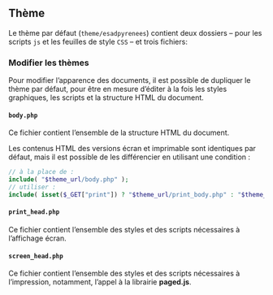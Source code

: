 ## Thème

Le thème par défaut (`theme/esadpyrenees`) contient deux dossiers – pour les scripts `js` et les feuilles de style `CSS` – et trois fichiers:

### Modifier les thèmes

Pour modifier l’apparence des documents, il est possible de dupliquer le thème par défaut, pour être en mesure d’éditer à la fois les styles graphiques, les scripts et la structure HTML du document.

#### `body.php`

Ce fichier contient l’ensemble de la structure HTML du document.

Les contenus HTML des versions écran et imprimable sont identiques par défaut, mais il est possible de les différencier en utilisant une condition :
```php
// à la place de :
include( "$theme_url/body.php" );
// utiliser :
include( isset($_GET["print"]) ? "$theme_url/print_body.php" : "$theme_url/screen_body.php");
```

#### `print_head.php`

Ce fichier contient l’ensemble des styles et des scripts nécessaires à l’affichage écran.

#### `screen_head.php`

Ce fichier contient l’ensemble des styles et des scripts nécessaires à l’impression, notamment, l’appel à la librairie __paged.js__.